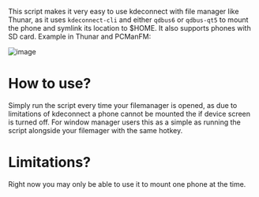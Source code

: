 This script makes it very easy to use kdeconnect with file manager like Thunar, as it uses `kdeconnect-cli` and either `qdbus6` or `qdbus-qt5` to mount the phone and symlink its location to $HOME. It also supports phones with SD card. Example in Thunar and PCManFM:

![image](https://github.com/Samueru-sama/kdeconnect-any-filemanager/assets/36420837/a0599b94-7aeb-40f2-baca-7ff8810d99a4)

# How to use? 

Simply run the script every time your filemanager is opened, as due to limitations of kdeconnect a phone cannot be mounted the if device screen is turned off. For window manager users this as a simple as running the script alongside your filemager with the same hotkey.

# Limitations? 

Right now you may only be able to use it to mount one phone at the time.
